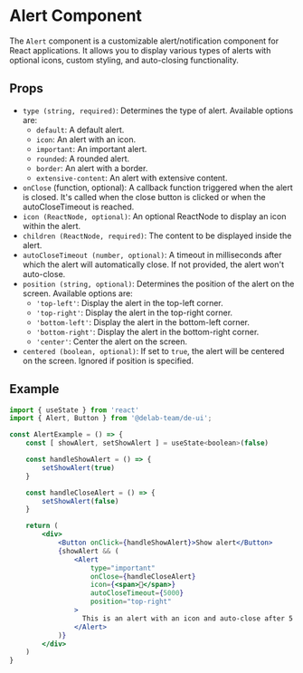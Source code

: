 # Alert Component

The `Alert` component is a customizable alert/notification component for React applications. It allows you to display various types of alerts with optional icons, custom styling, and auto-closing functionality.

## Props

- `type (string, required)`: Determines the type of alert. Available options are:
  - `default`: A default alert.
  - `icon`: An alert with an icon.
  - `important`: An important alert.
  - `rounded`: A rounded alert.
  - `border`: An alert with a border.
  - `extensive-content`: An alert with extensive content.
- `onClose` (function, optional): A callback function triggered when the alert is closed. It's called when the close button is clicked or when the autoCloseTimeout is reached.
- `icon (ReactNode, optional)`: An optional ReactNode to display an icon within the alert.
- `children (ReactNode, required)`: The content to be displayed inside the alert.
- `autoCloseTimeout (number, optional)`: A timeout in milliseconds after which the alert will automatically close. If not provided, the alert won't auto-close.
- `position (string, optional)`: Determines the position of the alert on the screen. Available options are:
  - `'top-left'`: Display the alert in the top-left corner.
  - `'top-right'`: Display the alert in the top-right corner.
  - `'bottom-left'`: Display the alert in the bottom-left corner.
  - `'bottom-right'`: Display the alert in the bottom-right corner.
  - `'center'`: Center the alert on the screen.
- `centered (boolean, optional)`: If set to `true`, the alert will be centered on the screen. Ignored if position is specified.

## Example

```jsx
import { useState } from 'react'
import { Alert, Button } from '@delab-team/de-ui';

const AlertExample = () => {
    const [ showAlert, setShowAlert ] = useState<boolean>(false)

    const handleShowAlert = () => {
        setShowAlert(true)
    }

    const handleCloseAlert = () => {
        setShowAlert(false)
    }

    return (
        <div>
            <Button onClick={handleShowAlert}>Show alert</Button>
            {showAlert && (
                <Alert
                    type="important"
                    onClose={handleCloseAlert}
                    icon={<span>🚀</span>}
                    autoCloseTimeout={5000}
                    position="top-right"
                >
                  This is an alert with an icon and auto-close after 5 seconds!
                </Alert>
            )}
        </div>
    )
}
```